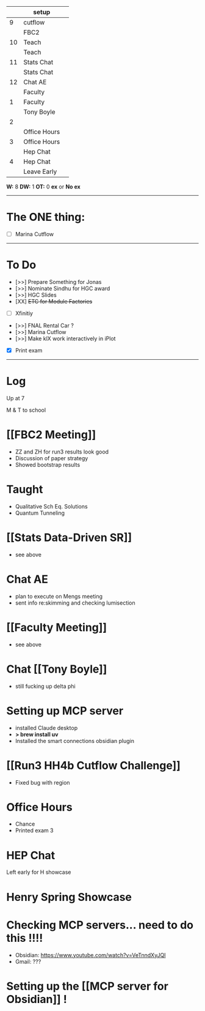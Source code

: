 
|     | setup        |     |
| --- | ------------ | --- |
| 9   | cutflow      |     |
|     | FBC2         |     |
| 10  | Teach        |     |
|     | Teach        |     |
| 11  | Stats Chat   |     |
|     | Stats Chat   |     |
| 12  | Chat AE      |     |
|     | Faculty      |     |
| 1   | Faculty      |     |
|     | Tony Boyle   |     |
| 2   |              |     |
|     | Office Hours |     |
| 3   | Office Hours |     |
|     | Hep Chat     |     |
| 4   | Hep Chat     |     |
|     | Leave Early  |     |

**W:** 8 
**DW:** 1
**OT:** 0
**ex** or **No ex**

---
# The ONE thing: 
- [ ] Marina Cutflow

---
# To Do

- [>>] Prepare Something for Jonas
- [>>]  Nominate Sindhu for HGC award
- [>>] HGC Slides
- [XX] ~~ETC for Module Factories~~
- [ ] Xfinitiy 
- [>>] FNAL Rental Car ?
- [>>] Marina Cutflow
- [>>] Make klX work interactively in iPlot
- [x] Print exam

---

# Log

Up at 7

M & T to school

# [[FBC2 Meeting]]
- ZZ and ZH for run3 results look good
- Discussion of paper strategy 
- Showed bootstrap results

# Taught
- Qualitative Sch Eq. Solutions 
- Quantum Tunneling 

# [[Stats Data-Driven SR]]
- see above

# Chat AE
- plan to execute on Mengs meeting
- sent info re:skimming and checking lumisection


# [[Faculty Meeting]]
- see above

# Chat [[Tony Boyle]]
- still fucking up delta phi

# Setting up MCP server
- installed Claude desktop 
- **> brew install uv**
- Installed the smart connections obsidian plugin


# [[Run3 HH4b Cutflow Challenge]]
- Fixed bug with region


# Office Hours
- Chance
- Printed exam 3

# HEP Chat

Left early for H showcase

# Henry Spring Showcase


# Checking MCP servers... need to do this !!!!
- Obsidian: https://www.youtube.com/watch?v=VeTnndXyJQI
- Gmail: ???

# Setting up the [[MCP server for Obsidian]] !
